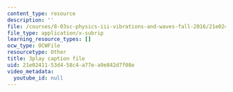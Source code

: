 ```yaml
---
content_type: resource
description: ''
file: /courses/8-03sc-physics-iii-vibrations-and-waves-fall-2016/21e0241153d458c4a77ea9e842d7f08e_RhIh1zw0-BM.vtt
file_type: application/x-subrip
learning_resource_types: []
ocw_type: OCWFile
resourcetype: Other
title: 3play caption file
uid: 21e02411-53d4-58c4-a77e-a9e842d7f08e
video_metadata:
  youtube_id: null
---
```


